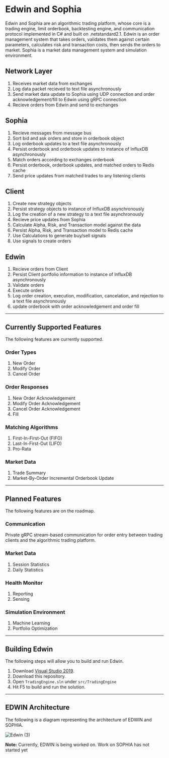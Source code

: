 # Edwin and Sophia

Edwin and Sophia are an algorithmic trading platform, whose core is a trading engine, limit orderbook, backtesting engine, and communication protocol implemented in C# and built on .netstandard2.1. Edwin is an order management system that takes orders, validates them against certain parameters, calculates risk and transaction costs, then sends the orders to market. Sophia is a market data management system and simulation environment.

## Network Layer

1. Receives market data from exchanges
2. Log data packet recieved to text file asynchronously
3. Send market data update to Sophia using UDP connection and order acknowledgement/fill to Edwin using gRPC connection
4. Recieve orders from Edwin and send to exchanges

## Sophia

1. Recieve messages from message bus
2. Sort bid and ask orders and store in orderbook object
3. Log orderbook updates to a text file asynchronously
4. Persist orderbook and orderbook updates to instance of InfluxDB asynchronously
5. Match orders according to exchanges orderbook
6. Persist orderbook, orderbook updates, and matched orders to Redis cache
7. Send price updates from matched trades to any listening clients

## Client

1. Create new strategy objects
2. Persist strategy objects to instance of InfluxDB asynchronously
3. Log the creation of a new strategy to a text file asynchronously
4. Recieve price updates from Sophia
5. Calculate Alpha, Risk, and Transaction model against the data
6. Persist Alpha, Risk, and Transaction model to Redis cache
7. Use Calculations to generate buy/sell signals
8. Use signals to create orders

## Edwin

1. Recieve orders from Client
2. Persist Client portfolio information to instance of InfluxDB asynchronously
3. Validate orders
4. Execute orders
5. Log order creation, execution, modification, cancelation, and rejection to a text file asynchronously
6. update orderbook with order acknowledgement and order fill

---

## Currently Supported Features

The following features are currently supported.

### Order Types

1. New Order
2. Modify Order
3. Cancel Order

### Order Responses

1. New Order Acknowledgement
2. Modify Order Acknowledgement
3. Cancel Order Acknowledgement
4. Fill

### Matching Algorithms

1. First-In-First-Out (FIFO)
2. Last-In-First-Out (LIFO)
3. Pro-Rata

### Market Data

1. Trade Summary
2. Market-By-Order Incremental Orderbook Update

---

## Planned Features

The following features are on the roadmap.

### Communication

Private gRPC stream-based communication for order entry between trading clients and the algorithmic trading platform.

### Market Data

1. Session Statistics
2. Daily Statistics

### Health Monitor

1. Reporting
2. Sensing

### Simulation Environment

1. Machine Learning
2. Portfolio Optimization

---

## Building Edwin

The following steps will allow you to build and run Edwin.

1. Download [Visual Studio 2019](https://visualstudio.microsoft.com/vs/).
2. Download this repository.
3. Open `TradingEngine.sln` under `src/TradingEngine`
4. Hit F5 to build and run the solution.

---

## EDWIN Architecture

The following is a diagram representing the architecture of EDWIN and SOPHIA.

![Edwin (3)](https://user-images.githubusercontent.com/54039249/133898304-befabd8b-9079-4fbb-af42-69d4a01ea80f.png)

**Note:** Currently, EDWIN is being worked on. Work on SOPHIA has not started yet
